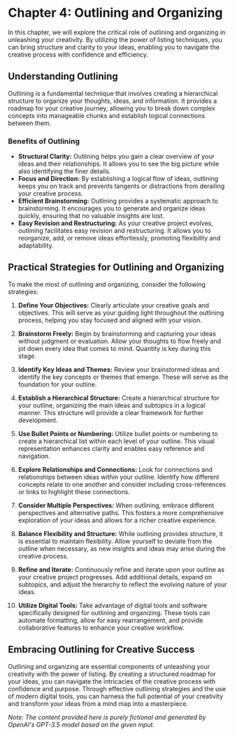 Chapter 4: Outlining and Organizing
===================================

In this chapter, we will explore the critical role of outlining and organizing in unleashing your creativity. By utilizing the power of listing techniques, you can bring structure and clarity to your ideas, enabling you to navigate the creative process with confidence and efficiency.

Understanding Outlining
-----------------------

Outlining is a fundamental technique that involves creating a hierarchical structure to organize your thoughts, ideas, and information. It provides a roadmap for your creative journey, allowing you to break down complex concepts into manageable chunks and establish logical connections between them.

### Benefits of Outlining

* **Structural Clarity:** Outlining helps you gain a clear overview of your ideas and their relationships. It allows you to see the big picture while also identifying the finer details.
* **Focus and Direction:** By establishing a logical flow of ideas, outlining keeps you on track and prevents tangents or distractions from derailing your creative process.
* **Efficient Brainstorming:** Outlining provides a systematic approach to brainstorming. It encourages you to generate and organize ideas quickly, ensuring that no valuable insights are lost.
* **Easy Revision and Restructuring:** As your creative project evolves, outlining facilitates easy revision and restructuring. It allows you to reorganize, add, or remove ideas effortlessly, promoting flexibility and adaptability.

Practical Strategies for Outlining and Organizing
-------------------------------------------------

To make the most of outlining and organizing, consider the following strategies:

1. **Define Your Objectives:** Clearly articulate your creative goals and objectives. This will serve as your guiding light throughout the outlining process, helping you stay focused and aligned with your vision.

2. **Brainstorm Freely:** Begin by brainstorming and capturing your ideas without judgment or evaluation. Allow your thoughts to flow freely and jot down every idea that comes to mind. Quantity is key during this stage.

3. **Identify Key Ideas and Themes:** Review your brainstormed ideas and identify the key concepts or themes that emerge. These will serve as the foundation for your outline.

4. **Establish a Hierarchical Structure:** Create a hierarchical structure for your outline, organizing the main ideas and subtopics in a logical manner. This structure will provide a clear framework for further development.

5. **Use Bullet Points or Numbering:** Utilize bullet points or numbering to create a hierarchical list within each level of your outline. This visual representation enhances clarity and enables easy reference and navigation.

6. **Explore Relationships and Connections:** Look for connections and relationships between ideas within your outline. Identify how different concepts relate to one another and consider including cross-references or links to highlight these connections.

7. **Consider Multiple Perspectives:** When outlining, embrace different perspectives and alternative paths. This fosters a more comprehensive exploration of your ideas and allows for a richer creative experience.

8. **Balance Flexibility and Structure:** While outlining provides structure, it is essential to maintain flexibility. Allow yourself to deviate from the outline when necessary, as new insights and ideas may arise during the creative process.

9. **Refine and Iterate:** Continuously refine and iterate upon your outline as your creative project progresses. Add additional details, expand on subtopics, and adjust the hierarchy to reflect the evolving nature of your ideas.

10. **Utilize Digital Tools:** Take advantage of digital tools and software specifically designed for outlining and organizing. These tools can automate formatting, allow for easy rearrangement, and provide collaborative features to enhance your creative workflow.

Embracing Outlining for Creative Success
----------------------------------------

Outlining and organizing are essential components of unleashing your creativity with the power of listing. By creating a structured roadmap for your ideas, you can navigate the intricacies of the creative process with confidence and purpose. Through effective outlining strategies and the use of modern digital tools, you can harness the full potential of your creativity and transform your ideas from a mind map into a masterpiece.

*Note: The content provided here is purely fictional and generated by OpenAI's GPT-3.5 model based on the given input.*
